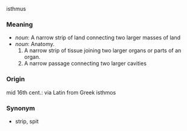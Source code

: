 isthmus
### Meaning
+ _noun_: A narrow strip of land connecting two larger masses of land
+ _noun_: Anatomy.
   1. A narrow strip of tissue joining two larger organs or parts of an organ.
   2. A narrow passage connecting two larger cavities

### Origin

mid 16th cent.: via Latin from Greek isthmos

### Synonym

+ strip, spit


